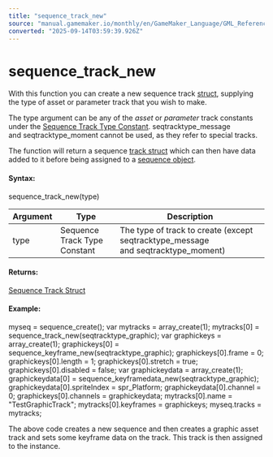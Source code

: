```yaml
---
title: "sequence_track_new"
source: "manual.gamemaker.io/monthly/en/GameMaker_Language/GML_Reference/Asset_Management/Sequences/sequence_track_new.htm"
converted: "2025-09-14T03:59:39.926Z"
---
```


# sequence\_track\_new

With this function you can create a new sequence track [struct](../../../GML_Overview/Structs.md), supplying the type of asset or parameter track that you wish to make.

The type argument can be any of the _asset_ or _parameter_ track constants under the [Sequence Track Type Constant](Sequence_Structs/The_Track_Struct.htm#type). seqtracktype\_message and seqtracktype\_moment cannot be used, as they refer to special tracks.

The function will return a sequence [track struct](Sequence_Structs/The_Track_Struct.md) which can then have data added to it before being assigned to a [sequence object](Sequence_Structs/The_Sequence_Object_Struct.md).

#### Syntax:

sequence\_track\_new(type)

| Argument | Type | Description |
| --- | --- | --- |
| type | Sequence Track Type Constant | The type of track to create (except seqtracktype_message and seqtracktype_moment) |

#### Returns:

[Sequence Track Struct](Sequence_Structs/The_Track_Struct.md)

#### Example:

myseq = sequence\_create();
var mytracks = array\_create(1);
mytracks\[0\] = sequence\_track\_new(seqtracktype\_graphic);
var graphickeys = array\_create(1);
graphickeys\[0\] = sequence\_keyframe\_new(seqtracktype\_graphic);
graphickeys\[0\].frame = 0;
graphickeys\[0\].length = 1;
graphickeys\[0\].stretch = true;
graphickeys\[0\].disabled = false;
var graphickeydata = array\_create(1);
graphickeydata\[0\] = sequence\_keyframedata\_new(seqtracktype\_graphic);
graphickeydata\[0\].spriteIndex = spr\_Platform;
graphickeydata\[0\].channel = 0;
graphickeys\[0\].channels = graphickeydata;
mytracks\[0\].name = "TestGraphicTrack";
mytracks\[0\].keyframes = graphickeys;
myseq.tracks = mytracks;

The above code creates a new sequence and then creates a graphic asset track and sets some keyframe data on the track. This track is then assigned to the instance.